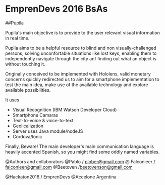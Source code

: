 # EmprenDevs 2016 BsAs
##Pupila

Pupila's main objective is to provide to the user relevant visual information in real time.

Pupila aims to be a helpful resource to blind and non visually-challenged persons, solving unconfortable situations like  lost keys, enabling them to independently navigate through the city anf finding out what an object is without touching it.

Originally conceived to be implemented with Hololens, valid monetary concerns quickly redirected us to aim for a smartphone implementation to test the main idea, make use of the available technology and explore available possibilities.

It uses 
 * Visual Recognition (IBM Watson Developer Cloud)
 * Smartphone Camaras
 * Text-to-voice & voice-to-text 
 * Geolicalization
 * Server uses Java module/nodeJS
 * Cordova/Ionic

Finally, Beware! The main developer's main communication language is heavily accented Spanish, so you might find some oddly named variables.

@Authors and collaborators
@Pablo / plober@gmail.com 
@ Falconieer  / falconieer@gmail.com
@Beetoven /beetovenson@gmail.com 

@Hackaton2016 / EmprenDevs
@Accelone Argentina
